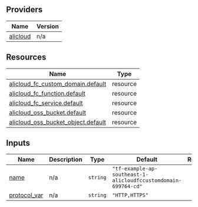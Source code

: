 <!-- BEGIN_TF_DOCS -->
## Providers

| Name | Version |
|------|---------|
| <a name="provider_alicloud"></a> [alicloud](#provider\_alicloud) | n/a |

## Resources

| Name | Type |
|------|------|
| [alicloud_fc_custom_domain.default](https://registry.terraform.io/providers/hashicorp/alicloud/latest/docs/resources/fc_custom_domain) | resource |
| [alicloud_fc_function.default](https://registry.terraform.io/providers/hashicorp/alicloud/latest/docs/resources/fc_function) | resource |
| [alicloud_fc_service.default](https://registry.terraform.io/providers/hashicorp/alicloud/latest/docs/resources/fc_service) | resource |
| [alicloud_oss_bucket.default](https://registry.terraform.io/providers/hashicorp/alicloud/latest/docs/resources/oss_bucket) | resource |
| [alicloud_oss_bucket_object.default](https://registry.terraform.io/providers/hashicorp/alicloud/latest/docs/resources/oss_bucket_object) | resource |

## Inputs

| Name | Description | Type | Default | Required |
|------|-------------|------|---------|:--------:|
| <a name="input_name"></a> [name](#input\_name) | n/a | `string` | `"tf-example-ap-southeast-1-alicloudfccustomdomain-699764-cd"` | no |
| <a name="input_protocol_var"></a> [protocol\_var](#input\_protocol\_var) | n/a | `string` | `"HTTP,HTTPS"` | no |
<!-- END_TF_DOCS -->    